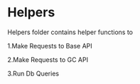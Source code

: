 # Helpers
Helpers folder contains helper functions to

1.Make Requests to Base API

2.Make Requests to GC API

3.Run Db Queries